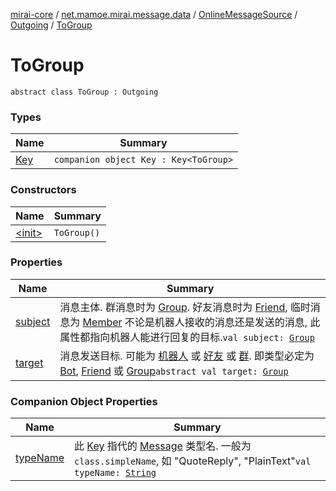 [mirai-core](../../../../index.md) / [net.mamoe.mirai.message.data](../../../index.md) / [OnlineMessageSource](../../index.md) / [Outgoing](../index.md) / [ToGroup](./index.md)

# ToGroup

`abstract class ToGroup : Outgoing`

### Types

| Name | Summary |
|---|---|
| [Key](-key/index.md) | `companion object Key : Key<ToGroup>` |

### Constructors

| Name | Summary |
|---|---|
| [&lt;init&gt;](-init-.md) | `ToGroup()` |

### Properties

| Name | Summary |
|---|---|
| [subject](subject.md) | 消息主体. 群消息时为 [Group](../../../../net.mamoe.mirai.contact/-group/index.md). 好友消息时为 [Friend](../../../../net.mamoe.mirai.contact/-friend/index.md), 临时消息为 [Member](../../../../net.mamoe.mirai.contact/-member/index.md) 不论是机器人接收的消息还是发送的消息, 此属性都指向机器人能进行回复的目标.`val subject: `[`Group`](../../../../net.mamoe.mirai.contact/-group/index.md) |
| [target](target.md) | 消息发送目标. 可能为 [机器人](../../../../net.mamoe.mirai/-bot/index.md) 或 [好友](../../../../net.mamoe.mirai.contact/-friend/index.md) 或 [群](../../../../net.mamoe.mirai.contact/-group/index.md). 即类型必定为 [Bot](../../../../net.mamoe.mirai/-bot/index.md), [Friend](../../../../net.mamoe.mirai.contact/-friend/index.md) 或 [Group](../../../../net.mamoe.mirai.contact/-group/index.md)`abstract val target: `[`Group`](../../../../net.mamoe.mirai.contact/-group/index.md) |

### Companion Object Properties

| Name | Summary |
|---|---|
| [typeName](type-name.md) | 此 [Key](../../../-message/-key/index.md) 指代的 [Message](../../../-message/index.md) 类型名. 一般为 `class.simpleName`, 如 "QuoteReply", "PlainText"`val typeName: `[`String`](https://kotlinlang.org/api/latest/jvm/stdlib/kotlin/-string/index.html) |
